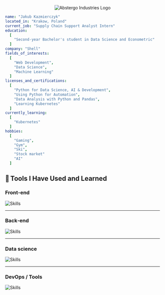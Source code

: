 
<div align="center">
  <img src="https://github.com/user-attachments/assets/7ba2f137-f74d-40fd-bdbf-f7398d3bf794" alt="Abstergo Industries Logo">
</div>

```yaml
name: "Jakub Kazmierczyk"
located_in: "Krakow, Poland"
current_job: "Supply Chain Support Analyst Intern"
education:
  [
    "Second-year Bachelor's student in Data Science and Econometric"
  ]
company: "Shell"
fields_of_interests:
  [
    "Web Development",
    "Data Science",
    "Machine Learning"
  ]
licenses_and_certifications:
  [
    "Python for Data Science, AI & Development",
    "Using Python for Automation",
    "Data Analysis with Python and Pandas",
    "Learning Kubernetes"
  ]
currently_learning:
  [
    "Kubernetes"
  ]
hobbies:
  [
    "Gaming",
    "Gym",
    "Ski",
    "Stock market"
    "AI"
  ]

```

## 🚀 Tools I Have Used and Learned

### Front‑end

![Skills](https://skills.syvixor.com/api/icons?i=html,css3,blazor,wordpress)

---

### Back‑end
![Skills](https://skills.syvixor.com/api/icons?i=c,csharp)

---

### Data science
![Skills](https://skills.syvixor.com/api/icons?i=python,excel,powerbi,r,markdown,pandas,numpy,pytorch,scikitlearn)

---

### DevOps / Tools
![Skills](https://skills.syvixor.com/api/icons?i=azure,git,github,sap,chatgpt,sqlserver,visualstudio,visualstudiocode,pycharm)

